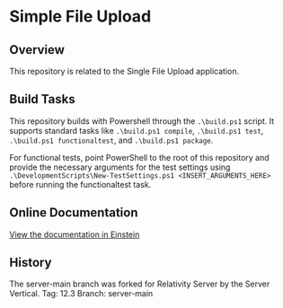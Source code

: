 # Simple File Upload

## Overview

This repository is related to the Single File Upload application.

## Build Tasks

This repository builds with Powershell through the `.\build.ps1` script. 
It supports standard tasks like `.\build.ps1 compile`, `.\build.ps1 test`, `.\build.ps1 functionaltest`, and `.\build.ps1 package`.

For functional tests, point PowerShell to the root of this repository and provide the necessary arguments for the test settings using `.\DevelopmentScripts\New-TestSettings.ps1 <INSERT_ARGUMENTS_HERE>` before running the functionaltest task.

## Online Documentation

[View the documentation in Einstein](https://einstein.kcura.com/display/DV/Single+File+Upload+Application+Considerations)

## History  

The server-main branch was forked for Relativity Server by the Server Vertical.
Tag: 12.3
Branch: server-main